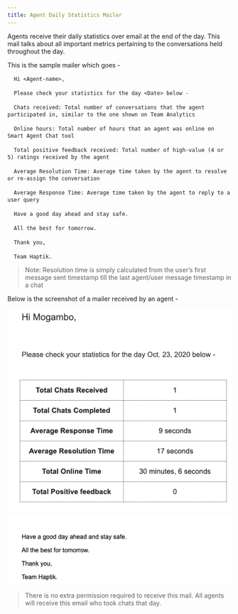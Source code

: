 ```yaml
---
title: Agent Daily Statistics Mailer
---
```


Agents receive their daily statistics over email at the end of the day. This mail talks about all important metrics pertaining to the conversations held throughout the day.

This is the sample mailer which goes -

      Hi <Agent-name>,

      Please check your statistics for the day <Date> below - 

      Chats received: Total number of conversations that the agent participated in, similar to the one shown on Team Analytics
      
      Online hours: Total number of hours that an agent was online on Smart Agent Chat tool
      
      Total positive feedback received: Total number of high-value (4 or 5) ratings received by the agent
      
      Average Resolution Time: Average time taken by the agent to resolve or re-assign the conversation
      
      Average Response Time: Average time taken by the agent to reply to a user query

      Have a good day ahead and stay safe. 

      All the best for tomorrow. 

      Thank you,

      Team Haptik. 
      
> Note: Resolution time is simply calculated from the user’s first message sent timestamp till the last agent/user message timestamp in a chat

Below is the screenshot of a mailer received by an agent -

![AgentStatsMail](assets/AgentStatsMail.png)

> There is no extra permission required to receive this mail. All agents will receive this email who took chats that day.
